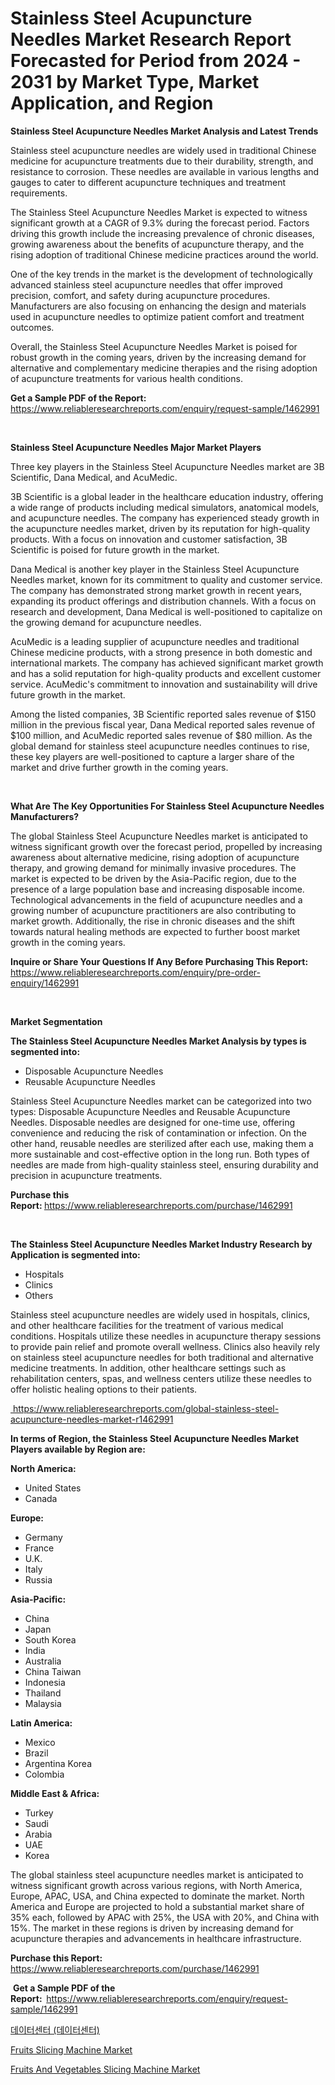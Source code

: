 <p><h1>Stainless Steel Acupuncture Needles Market Research Report Forecasted for Period from 2024 -  2031 by Market Type, Market Application, and Region</h1></p><p><strong>Stainless Steel Acupuncture Needles Market Analysis and Latest Trends</strong></p>
<p><p>Stainless steel acupuncture needles are widely used in traditional Chinese medicine for acupuncture treatments due to their durability, strength, and resistance to corrosion. These needles are available in various lengths and gauges to cater to different acupuncture techniques and treatment requirements.</p><p>The Stainless Steel Acupuncture Needles Market is expected to witness significant growth at a CAGR of 9.3% during the forecast period. Factors driving this growth include the increasing prevalence of chronic diseases, growing awareness about the benefits of acupuncture therapy, and the rising adoption of traditional Chinese medicine practices around the world.</p><p>One of the key trends in the market is the development of technologically advanced stainless steel acupuncture needles that offer improved precision, comfort, and safety during acupuncture procedures. Manufacturers are also focusing on enhancing the design and materials used in acupuncture needles to optimize patient comfort and treatment outcomes.</p><p>Overall, the Stainless Steel Acupuncture Needles Market is poised for robust growth in the coming years, driven by the increasing demand for alternative and complementary medicine therapies and the rising adoption of acupuncture treatments for various health conditions.</p></p>
<p><strong>Get a Sample PDF of the Report:&nbsp;</strong> <a href="https://www.reliableresearchreports.com/enquiry/request-sample/1462991">https://www.reliableresearchreports.com/enquiry/request-sample/1462991</a></p>
<p>&nbsp;</p>
<p><strong>Stainless Steel Acupuncture Needles Major Market Players</strong></p>
<p><p>Three key players in the Stainless Steel Acupuncture Needles market are 3B Scientific, Dana Medical, and AcuMedic. </p><p>3B Scientific is a global leader in the healthcare education industry, offering a wide range of products including medical simulators, anatomical models, and acupuncture needles. The company has experienced steady growth in the acupuncture needles market, driven by its reputation for high-quality products. With a focus on innovation and customer satisfaction, 3B Scientific is poised for future growth in the market.</p><p>Dana Medical is another key player in the Stainless Steel Acupuncture Needles market, known for its commitment to quality and customer service. The company has demonstrated strong market growth in recent years, expanding its product offerings and distribution channels. With a focus on research and development, Dana Medical is well-positioned to capitalize on the growing demand for acupuncture needles.</p><p>AcuMedic is a leading supplier of acupuncture needles and traditional Chinese medicine products, with a strong presence in both domestic and international markets. The company has achieved significant market growth and has a solid reputation for high-quality products and excellent customer service. AcuMedic's commitment to innovation and sustainability will drive future growth in the market.</p><p>Among the listed companies, 3B Scientific reported sales revenue of $150 million in the previous fiscal year, Dana Medical reported sales revenue of $100 million, and AcuMedic reported sales revenue of $80 million. As the global demand for stainless steel acupuncture needles continues to rise, these key players are well-positioned to capture a larger share of the market and drive further growth in the coming years.</p></p>
<p>&nbsp;</p>
<p><strong>What Are The Key Opportunities For Stainless Steel Acupuncture Needles Manufacturers?</strong></p>
<p><p>The global Stainless Steel Acupuncture Needles market is anticipated to witness significant growth over the forecast period, propelled by increasing awareness about alternative medicine, rising adoption of acupuncture therapy, and growing demand for minimally invasive procedures. The market is expected to be driven by the Asia-Pacific region, due to the presence of a large population base and increasing disposable income. Technological advancements in the field of acupuncture needles and a growing number of acupuncture practitioners are also contributing to market growth. Additionally, the rise in chronic diseases and the shift towards natural healing methods are expected to further boost market growth in the coming years.</p></p>
<p><strong>Inquire or Share Your Questions If Any Before Purchasing This Report:</strong> <a href="https://www.reliableresearchreports.com/enquiry/pre-order-enquiry/1462991">https://www.reliableresearchreports.com/enquiry/pre-order-enquiry/1462991</a></p>
<p>&nbsp;</p>
<p><strong>Market Segmentation</strong></p>
<p><strong>The Stainless Steel Acupuncture Needles Market Analysis by types is segmented into:</strong></p>
<p><ul><li>Disposable Acupuncture Needles</li><li>Reusable Acupuncture Needles</li></ul></p>
<p><p>Stainless Steel Acupuncture Needles market can be categorized into two types: Disposable Acupuncture Needles and Reusable Acupuncture Needles. Disposable needles are designed for one-time use, offering convenience and reducing the risk of contamination or infection. On the other hand, reusable needles are sterilized after each use, making them a more sustainable and cost-effective option in the long run. Both types of needles are made from high-quality stainless steel, ensuring durability and precision in acupuncture treatments.</p></p>
<p><strong>Purchase this Report:&nbsp;</strong><a href="https://www.reliableresearchreports.com/purchase/1462991">https://www.reliableresearchreports.com/purchase/1462991</a></p>
<p>&nbsp;</p>
<p><strong>The Stainless Steel Acupuncture Needles Market Industry Research by Application is segmented into:</strong></p>
<p><ul><li>Hospitals</li><li>Clinics</li><li>Others</li></ul></p>
<p><p>Stainless steel acupuncture needles are widely used in hospitals, clinics, and other healthcare facilities for the treatment of various medical conditions. Hospitals utilize these needles in acupuncture therapy sessions to provide pain relief and promote overall wellness. Clinics also heavily rely on stainless steel acupuncture needles for both traditional and alternative medicine treatments. In addition, other healthcare settings such as rehabilitation centers, spas, and wellness centers utilize these needles to offer holistic healing options to their patients.</p></p>
<p><a href="https://www.reliableresearchreports.com/global-stainless-steel-acupuncture-needles-market-r1462991">&nbsp;https://www.reliableresearchreports.com/global-stainless-steel-acupuncture-needles-market-r1462991</a></p>
<p><strong>In terms of Region, the Stainless Steel Acupuncture Needles Market Players available by Region are:</strong></p>
<p>
    <p> <strong> North America: </strong>
        <ul>
            <li>United States</li>
            <li>Canada</li>
        </ul>
        </p> 
    <p> <strong> Europe: </strong>
        <ul>
            <li>Germany</li>
            <li>France</li>
            <li>U.K.</li>
            <li>Italy</li>
            <li>Russia</li>
        </ul>
        </p> 
    <p> <strong> Asia-Pacific: </strong>
        <ul>
            <li>China</li>
            <li>Japan</li>
            <li>South Korea</li>
            <li>India</li>
            <li>Australia</li>
            <li>China Taiwan</li>
            <li>Indonesia</li>
            <li>Thailand</li>
            <li>Malaysia</li>
        </ul>
        </p> 
    <p> <strong> Latin America: </strong>
        <ul>
            <li>Mexico</li>
            <li>Brazil</li>
            <li>Argentina Korea</li>
            <li>Colombia</li>
        </ul>
        </p> 
    <p> <strong> Middle East & Africa: </strong>
        <ul>
            <li>Turkey</li>
            <li>Saudi</li>
            <li>Arabia</li>
            <li>UAE</li>
            <li>Korea</li>
        </ul>
    </p>
    </p>
<p><p>The global stainless steel acupuncture needles market is anticipated to witness significant growth across various regions, with North America, Europe, APAC, USA, and China expected to dominate the market. North America and Europe are projected to hold a substantial market share of 35% each, followed by APAC with 25%, the USA with 20%, and China with 15%. The market in these regions is driven by increasing demand for acupuncture therapies and advancements in healthcare infrastructure.</p></p>
<p><strong>Purchase this Report: </strong><a href="https://www.reliableresearchreports.com/purchase/1462991">https://www.reliableresearchreports.com/purchase/1462991</a></p>
<p>&nbsp;<strong>Get a Sample PDF of the Report:&nbsp;&nbsp;</strong><a href="https://www.reliableresearchreports.com/enquiry/request-sample/1462991">https://www.reliableresearchreports.com/enquiry/request-sample/1462991</a></p>
<p><strong></strong></p>
<p><p><a href="https://github.com/vanessagrant665567/Market-Research-Report-List-1/blob/main/5390039181451.md">데이터센터 (데이터센터)</a></p><p><a href="https://github.com/nandosuryapratama/Market-Research-Report-List-1/blob/main/fruits-slicing-machine-market.md">Fruits Slicing Machine Market</a></p><p><a href="https://github.com/rionkhanvai01/Market-Research-Report-List-1/blob/main/fruits-and-vegetables-slicing-machine-market.md">Fruits And Vegetables Slicing Machine Market</a></p></p>